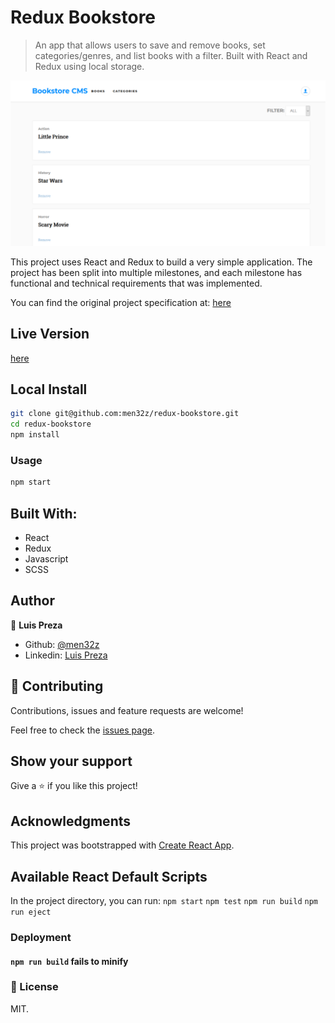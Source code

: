 # Redux Bookstore
> An app that allows users to save and remove books, set categories/genres, and list books with a filter. Built with React and Redux using local storage.

![screenshot](https://raw.githubusercontent.com/men32z/redux-bookstore/development/docs/book2.png)


This project uses React and Redux to build a very simple application. The project has been split into multiple milestones, and each milestone has functional and technical requirements that was implemented.

You can find the original project specification at: [here](https://github.com/microverseinc/project-redux-bookstore/blob/master/README.md)

## Live Version

[here](https://men32z-redux-bookstore.herokuapp.com/)

## Local Install

```sh
git clone git@github.com:men32z/redux-bookstore.git
cd redux-bookstore
npm install
```

### Usage

```sh
npm start
```

## Built With:

- React 
- Redux 
- Javascript
- SCSS

## Author

👤 **Luis Preza**

- Github: [@men32z](https://github.com/men32z)
- Linkedin: [Luis Preza](https://www.linkedin.com/in/men32z/)

## 🤝 Contributing

Contributions, issues and feature requests are welcome!

Feel free to check the [issues page](https://github.com/men32z/learning-tracker-app/issues).

## Show your support

Give a ⭐️ if you like this project!

## Acknowledgments


This project was bootstrapped with [Create React App](https://github.com/facebook/create-react-app).

## Available React Default Scripts

In the project directory, you can run:
`npm start`
`npm test`
`npm run build`
`npm run eject`

### Deployment

#### `npm run build` fails to minify


### 📝 License

MIT.

